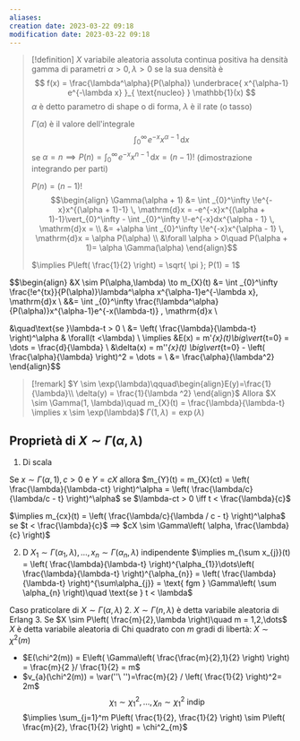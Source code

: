 ```yaml
---
aliases: 
creation date: 2023-03-22 09:18
modification date: 2023-03-22 09:18
---
```


>[!definition]
>$X$ variabile aleatoria assoluta continua positiva ha densità gamma di parametri $\alpha >0, \lambda > 0$ se la sua densità è
> $$
>f(x) = \frac{\lambda^\alpha}{P(\alpha)} \underbrace{ x^{\alpha-1} e^{-\lambda x} }_{ \text{nucleo} } \mathbb{1}(x)
>$$
>$\alpha$ è detto parametro di shape o di forma, $\lambda$ è il rate (o tasso)
>
>$\Gamma(\alpha)$ è il valore dell'integrale
> $$
>\int _{0}^\infty \!e^{-x}x^{\alpha - 1} \, \mathrm{d}x 
>$$
>se $\alpha = n \implies P(n) = \int _{0}^\infty \! e^{-x}x^{n-1} \, \mathrm{d}x = (n-1)!$ (dimostrazione integrando per parti)
>
> $P(n) = (n-1)!$ 
> $$\begin{align}
>\Gamma(\alpha + 1) &= \int _{0}^\infty \!e^{-x}x^{(\alpha + 1)-1} \, \mathrm{d}x = -e^{-x}x^{(\alpha + 1)-1}\vert_{0}^\infty - \int _{0}^\infty \!-e^{-x}dx^{\alpha - 1} \, \mathrm{d}x = \\
> &= +\alpha \int _{0}^\infty \!e^{-x}x^{\alpha - 1} \, \mathrm{d}x = \alpha P(\alpha) \\
>&\forall \alpha > 0\quad P(\alpha + 1)= \alpha \Gamma(\alpha)  
>\end{align}$$
>
>$\implies P\left( \frac{1}{2} \right) = \sqrt{ \pi }; P(1) = 1$ 


$$\begin{align}
&X \sim P(\alpha,\lambda) \to m_{X}(t) &= \int _{0}^\infty \frac{\!e^{tx}}{P(\alpha)}\lambda^\alpha x^{\alpha-1}e^{-\lambda x}\, \mathrm{d}x \\
&&= \int _{0}^\infty \frac{\!\lambda^\alpha}{P(\alpha)}x^{\alpha-1}e^{-x(\lambda-t)} \, \mathrm{d}x  \\

&\quad\text{se }\lambda-t > 0 \\
&= \left( \frac{\lambda}{\lambda-t} \right)^\alpha  & \forall(t <\lambda) \\
\implies &E(x) = m'_{x}(t)\big\vert_{t=0} = \dots = \frac{d}{\lambda} \\
&\delta(x) = m''_{x}(t) \big\vert_{t=0} - \left( \frac{\alpha}{\lambda} \right)^2 = \dots = \\
&= \frac{\alpha}{\lambda^2}
\end{align}$$

>[!remark]
>$Y \sim \exp(\lambda)\qquad\begin{align}E(y)=\frac{1}{\lambda}\\ \delta(y) = \frac{1}{\lambda ^2} \end{align}$
>Allora
>$X \sim \Gamma(1, \lambda)\quad m_{X}(t) = \frac{\lambda}{\lambda-t} \implies x \sim \exp(\lambda)$
>$\Gamma(1,\lambda) = \exp(\lambda)$
>

## Proprietà di $X \sim \Gamma(\alpha,\lambda)$
1. Di scala

Se $x \sim \Gamma(\alpha,1), c > 0$ e $Y = cX$ allora $m_{Y}(t) = m_{X}(ct) = \left( \frac{\lambda}{\lambda-ct} \right)^\alpha = \left( \frac{\lambda/c}{\lambda/c - t} \right)^\alpha$
se $\lambda-ct > 0 \iff t < \frac{\lambda}{c}$

$\implies m_{cx}(t) = \left( \frac{\lambda/c}{\lambda / c - t} \right)^\alpha$ se $t < \frac{\lambda}{c}$
$\implies$ $cX \sim \Gamma\left( \alpha, \frac{\lambda}{c} \right)$

2. D
$X_{1} \sim \Gamma(\alpha_{1},\lambda),\dots,x_{n} \sim \Gamma(\alpha_{n},\lambda)$ indipendente
$\implies m_{\sum x_{j}}(t) = \left( \frac{\lambda}{\lambda-t} \right)^{\alpha_{1}}\dots\left( \frac{\lambda}{\lambda-t} \right)^{\alpha_{n}} = \left( \frac{\lambda}{\lambda-t} \right)^{\sum\alpha_{j}} = \text{ fgm } \Gamma\left( \sum \alpha_{n} \right)\quad \text{se } t < \lambda$


Caso praticolare di $X \sim \Gamma(\alpha,\lambda)$
2. $X \sim \Gamma(n,\lambda)$ è detta variabile aleatoria di Erlang
3. Se $X \sim P\left( \frac{m}{2},\lambda \right)\quad m = 1,2,\dots$
   $X$ è detta variabile aleatoria di Chi quadrato con $m$ gradi di libertà:
   $X \sim \chi^2(m)$


- $E(\chi^2(m)) = E\left( \Gamma\left( \frac{\frac{m}{2},1}{2} \right) \right) = \frac{m}{2 }/ \frac{1}{2} = m$
- $v_{a}(\chi^2(m)) = \var(''\ '')=\frac{m}{2} / \left( \frac{1}{2} \right)^2= 2m$
$$
\chi_{1} \sim \chi_{1}^2 ,\dots, \chi_{n} \sim \chi^2_{1} \text{ indip }
$$
$\implies \sum_{j=1}^m P\left( \frac{1}{2}, \frac{1}{2} \right) \sim P\left( \frac{m}{2}, \frac{1}{2} \right) = \chi^2_{m}$
